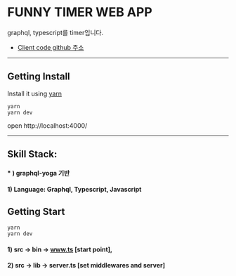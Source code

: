# FUNNY TIMER WEB APP

graphql, typescript를 timer입니다.

- [Client code github 주소](https://github.com/Joe1220/funny_timer.git)

---

## Getting Install

Install it using [yarn](https://yarnpkg.com/lang/en/)

```
yarn
yarn dev
```

open http://localhost:4000/

---

## Skill Stack:

#### \* ) graphql-yoga 기반

#### 1) Language: Graphql, Typescript, Javascript

## Getting Start

```
yarn
yarn dev
```

#### 1) src -> bin -> www.ts [start point],

#### 2) src -> lib -> server.ts [set middlewares and server]
